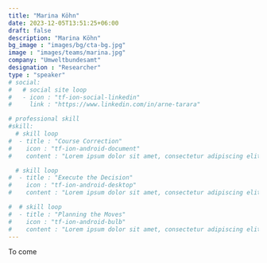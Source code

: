 ```yaml
---
title: "Marina Köhn"
date: 2023-12-05T13:51:25+06:00
draft: false
description: "Marina Köhn"
bg_image : "images/bg/cta-bg.jpg"
image : "images/teams/marina.jpg"
company: "Umweltbundesamt"
designation : "Researcher"
type : "speaker"
# social:
#   # social site loop
#   - icon : "tf-ion-social-linkedin"
#     link : "https://www.linkedin.com/in/arne-tarara"

# professional skill
#skill:
  # skill loop
#  - title : "Course Correction"
#    icon : "tf-ion-android-document"
#    content : "Lorem ipsum dolor sit amet, consectetur adipiscing elit. Morbi hendrerit elit turpis, a porttitor tellus sollicitudin at."

  # skill loop
#  - title : "Execute the Decision"
#    icon : "tf-ion-android-desktop"
#    content : "Lorem ipsum dolor sit amet, consectetur adipiscing elit. Morbi hendrerit elit turpis, a porttitor tellus sollicitudin at."

#  # skill loop
#  - title : "Planning the Moves"
#    icon : "tf-ion-android-bulb"
#    content : "Lorem ipsum dolor sit amet, consectetur adipiscing elit. Morbi hendrerit elit #turpis, a porttitor tellus sollicitudin at."
---
```


To come
